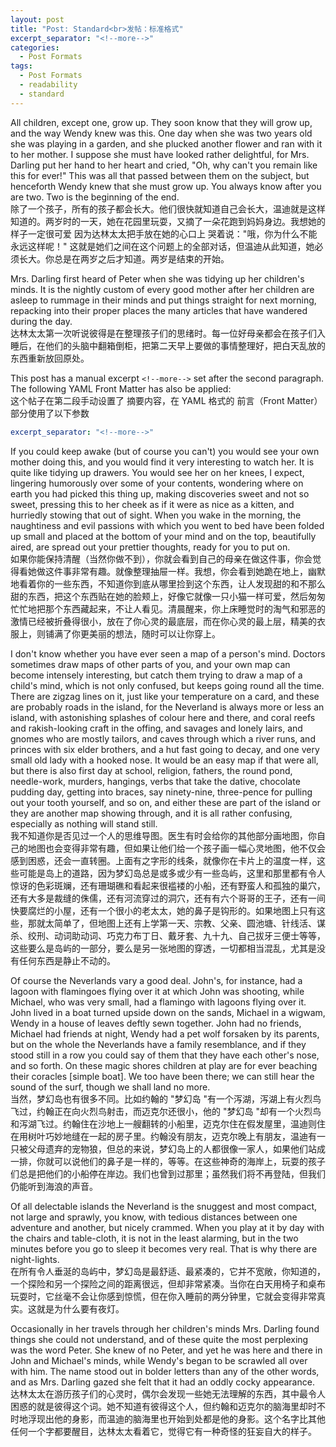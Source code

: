 ```yaml
---
layout: post
title: "Post: Standard<br>发帖：标准格式"
excerpt_separator: "<!--more-->"
categories:
  - Post Formats
tags:
  - Post Formats
  - readability
  - standard
---
```


All children, except one, grow up. They soon know that they will grow up, and the way Wendy knew was this. One day when she was two years old she was playing in a garden, and she plucked another flower and ran with it to her mother. I suppose she must have looked rather delightful, for Mrs. Darling put her hand to her heart and cried, "Oh, why can't you remain like this for ever!" This was all that passed between them on the subject, but henceforth Wendy knew that she must grow up. You always know after you are two. Two is the beginning of the end.<br>
除了一个孩子，所有的孩子都会长大。他们很快就知道自己会长大，温迪就是这样知道的。两岁时的一天，她在花园里玩耍，又摘了一朵花跑到妈妈身边。我想她的样子一定很可爱 因为达林太太把手放在她的心口上 哭着说："哦，你为什么不能永远这样呢！" 这就是她们之间在这个问题上的全部对话，但温迪从此知道，她必须长大。你总是在两岁之后才知道。两岁是结束的开始。


Mrs. Darling first heard of Peter when she was tidying up her children's minds. It is the nightly custom of every good mother after her children are asleep to rummage in their minds and put things straight for next morning, repacking into their proper places the many articles that have wandered during the day.<br>
达林太太第一次听说彼得是在整理孩子们的思绪时。每一位好母亲都会在孩子们入睡后，在他们的头脑中翻箱倒柜，把第二天早上要做的事情整理好，把白天乱放的东西重新放回原处。

<!--more-->

This post has a manual excerpt `<!--more-->` set after the second paragraph. The following YAML Front Matter has also be applied:<br>
这个帖子在第二段手动设置了 摘要内容，在 YAML 格式的 前言（Front Matter）部分使用了以下参数

```yaml
excerpt_separator: "<!--more-->"
```

If you could keep awake (but of course you can't) you would see your own mother doing this, and you would find it very interesting to watch her. It is quite like tidying up drawers. You would see her on her knees, I expect, lingering humorously over some of your contents, wondering where on earth you had picked this thing up, making discoveries sweet and not so sweet, pressing this to her cheek as if it were as nice as a kitten, and hurriedly stowing that out of sight. When you wake in the morning, the naughtiness and evil passions with which you went to bed have been folded up small and placed at the bottom of your mind and on the top, beautifully aired, are spread out your prettier thoughts, ready for you to put on.
<br>
如果你能保持清醒（当然你做不到），你就会看到自己的母亲在做这件事，你会觉得看她做这件事非常有趣。就像整理抽屉一样。我想，你会看到她跪在地上，幽默地看着你的一些东西，不知道你到底从哪里捡到这个东西，让人发现甜的和不那么甜的东西，把这个东西贴在她的脸颊上，好像它就像一只小猫一样可爱，然后匆匆忙忙地把那个东西藏起来，不让人看见。清晨醒来，你上床睡觉时的淘气和邪恶的激情已经被折叠得很小，放在了你心灵的最底层，而在你心灵的最上层，精美的衣服上，则铺满了你更美丽的想法，随时可以让你穿上。

I don't know whether you have ever seen a map of a person's mind. Doctors sometimes draw maps of other parts of you, and your own map can become intensely interesting, but catch them trying to draw a map of a child's mind, which is not only confused, but keeps going round all the time. There are zigzag lines on it, just like your temperature on a card, and these are probably roads in the island, for the Neverland is always more or less an island, with astonishing splashes of colour here and there, and coral reefs and rakish-looking craft in the offing, and savages and lonely lairs, and gnomes who are mostly tailors, and caves through which a river runs, and princes with six elder brothers, and a hut fast going to decay, and one very small old lady with a hooked nose. It would be an easy map if that were all, but there is also first day at school, religion, fathers, the round pond, needle-work, murders, hangings, verbs that take the dative, chocolate pudding day, getting into braces, say ninety-nine, three-pence for pulling out your tooth yourself, and so on, and either these are part of the island or they are another map showing through, and it is all rather confusing, especially as nothing will stand still.<br>
我不知道你是否见过一个人的思维导图。医生有时会给你的其他部分画地图，你自己的地图也会变得非常有趣，但如果让他们给一个孩子画一幅心灵地图，他不仅会感到困惑，还会一直转圈。上面有之字形的线条，就像你在卡片上的温度一样，这些可能是岛上的道路，因为梦幻岛总是或多或少有一些岛屿，这里和那里都有令人惊讶的色彩斑斓，还有珊瑚礁和看起来很褴褛的小船，还有野蛮人和孤独的巢穴，还有大多是裁缝的侏儒，还有河流穿过的洞穴，还有有六个哥哥的王子，还有一间快要腐烂的小屋，还有一个很小的老太太，她的鼻子是钩形的。如果地图上只有这些，那就太简单了，但地图上还有上学第一天、宗教、父亲、圆池塘、针线活、谋杀、绞刑、动词助动词、巧克力布丁日、戴牙套、九十九、自己拔牙三便士等等，这些要么是岛屿的一部分，要么是另一张地图的穿透，一切都相当混乱，尤其是没有任何东西是静止不动的。


Of course the Neverlands vary a good deal. John's, for instance, had a lagoon with flamingoes flying over it at which John was shooting, while Michael, who was very small, had a flamingo with lagoons flying over it. John lived in a boat turned upside down on the sands, Michael in a wigwam, Wendy in a house of leaves deftly sewn together. John had no friends, Michael had friends at night, Wendy had a pet wolf forsaken by its parents, but on the whole the Neverlands have a family resemblance, and if they stood still in a row you could say of them that they have each other's nose, and so forth. On these magic shores children at play are for ever beaching their coracles [simple boat]. We too have been there; we can still hear the sound of the surf, though we shall land no more.<br>
当然，梦幻岛也有很多不同。比如约翰的 "梦幻岛 "有一个泻湖，泻湖上有火烈鸟飞过，约翰正在向火烈鸟射击，而迈克尔还很小，他的 "梦幻岛 "却有一个火烈鸟和泻湖飞过。约翰住在沙地上一艘翻转的小船里，迈克尔住在假发屋里，温迪则住在用树叶巧妙地缝在一起的房子里。约翰没有朋友，迈克尔晚上有朋友，温迪有一只被父母遗弃的宠物狼，但总的来说，梦幻岛上的人都很像一家人，如果他们站成一排，你就可以说他们的鼻子是一样的，等等。在这些神奇的海岸上，玩耍的孩子们总是把他们的小船停在岸边。我们也曾到过那里；虽然我们将不再登陆，但我们仍能听到海浪的声音。


Of all delectable islands the Neverland is the snuggest and most compact, not large and sprawly, you know, with tedious distances between one adventure and another, but nicely crammed. When you play at it by day with the chairs and table-cloth, it is not in the least alarming, but in the two minutes before you go to sleep it becomes very real. That is why there are night-lights.<br>
在所有令人垂涎的岛屿中，梦幻岛是最舒适、最紧凑的，它并不宽敞，你知道的，一个探险和另一个探险之间的距离很远，但却非常紧凑。当你在白天用椅子和桌布玩耍时，它丝毫不会让你感到惊慌，但在你入睡前的两分钟里，它就会变得非常真实。这就是为什么要有夜灯。

Occasionally in her travels through her children's minds Mrs. Darling found things she could not understand, and of these quite the most perplexing was the word Peter. She knew of no Peter, and yet he was here and there in John and Michael's minds, while Wendy's began to be scrawled all over with him. The name stood out in bolder letters than any of the other words, and as Mrs. Darling gazed she felt that it had an oddly cocky appearance.<br>
达林太太在游历孩子们的心灵时，偶尔会发现一些她无法理解的东西，其中最令人困惑的就是彼得这个词。她不知道有彼得这个人，但约翰和迈克尔的脑海里却时不时地浮现出他的身影，而温迪的脑海里也开始到处都是他的身影。这个名字比其他任何一个字都要醒目，达林太太看着它，觉得它有一种奇怪的狂妄自大的样子。
